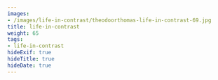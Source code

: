 ```yaml
---
images:
- /images/life-in-contrast/theodoorthomas-life-in-contrast-69.jpg
title: life-in-contrast
weight: 65
tags:
- life-in-contrast
hideExif: true
hideTitle: true
hideDate: true
---
```

